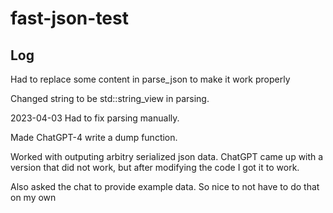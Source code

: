 # fast-json-test


## Log

Had to replace some content in parse_json to make it work properly

Changed string to be std::string_view in parsing.

2023-04-03 Had to fix parsing manually.

Made ChatGPT-4 write a dump function.

Worked with outputing arbitry serialized json data. ChatGPT came up with a
version that did not work, but after modifying the code I got it to work.

Also asked the chat to provide example data. So nice to not have to do that on my
own
